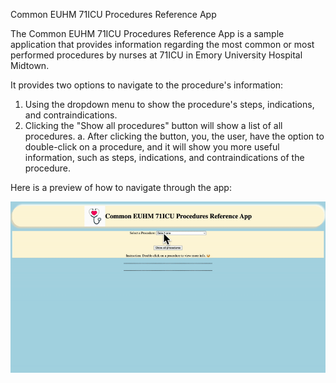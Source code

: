 Common EUHM 71ICU Procedures Reference App

The Common EUHM 71ICU Procedures Reference App is a sample application that provides information regarding the most common or most performed procedures by nurses at 71ICU in Emory University Hospital Midtown. 

It provides two options to navigate to the procedure's information:
1. Using the dropdown menu to show the procedure's steps, indications, and contraindications. 
2. Clicking the "Show all procedures" button will show a list of all procedures.
    a. After clicking the button, you, the user, have the option to double-click on a procedure, and it will show you more useful information, such as steps, indications, and contraindications of the procedure. 

Here is a preview of how to navigate through the app:

![alt text](https://github.com/ianbachiller/Phase-1-Project/blob/main/UserExperiencePreview.gif)

